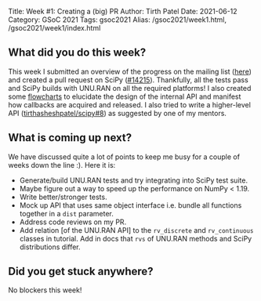 Title: Week #1: Creating a (big) PR
Author: Tirth Patel
Date: 2021-06-12
Category: GSoC 2021
Tags: gsoc2021
Alias: /gsoc2021/week1.html, /gsoc2021/week1/index.html

<h2>What did you do this week?</h2>

This week I submitted an overview of the progress on the mailing list (<a href="https://mail.python.org/pipermail/scipy-dev/2021-June/024878.html">here</a>) and created a pull request on SciPy (<a href="https://github.com/scipy/scipy/pull/14215">#14215</a>). Thankfully, all the tests pass and SciPy builds with UNU.RAN on all the required platforms! I also created some <a href="https://drive.google.com/file/d/1TH70SSvvc5eF6-YmDO8kFNvLqKaGROW-/view?usp=sharing">flowcharts</a> to elucidate the design of the internal API and manifest how callbacks are acquired and released. I also tried to write a higher-level API (<a href="https://github.com/tirthasheshpatel/scipy/pull/8">tirthasheshpatel/scipy#8</a>) as suggested by one of my mentors.

<h2>What is coming up next?</h2>

We have discussed quite a lot of points to keep me busy for a couple of weeks down the line :). Here it is:

 <ul>
  <li>Generate/build UNU.RAN tests and try integrating into SciPy test suite.</li>
  <li>Maybe figure out a way to speed up the performance on NumPy < 1.19.</li>
  <li>Write better/stronger tests.</li>
  <li>Mock up API that uses same object interface i.e. bundle all functions together in a <code>dist</code> parameter.</li>
  <li>Address code reviews on my PR.</li>
  <li>Add relation [of the UNU.RAN API] to the <code>rv_discrete</code> and <code>rv_continuous</code> classes in tutorial. Add in docs that <code>rvs</code> of UNU.RAN methods and SciPy distributions differ.</li>
</ul>

<h2>Did you get stuck anywhere?</h2>

No blockers this week!
